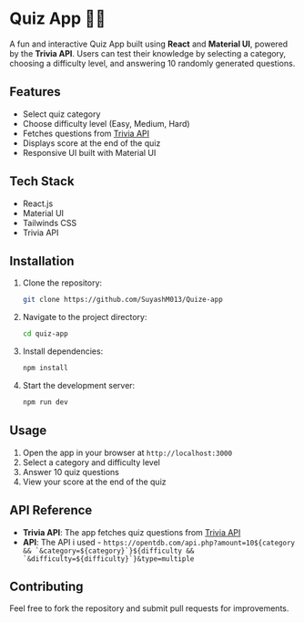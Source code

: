 # Quiz App 🧠🎯

<!-- A React-based Quiz App built using Material UI and Trivia API. Users can select from various categories, choose difficulty levels (Easy, Medium, Hard), and answer 10 questions per quiz session. -->

A fun and interactive Quiz App built using **React** and **Material UI**, powered by the **Trivia API**. Users can test their knowledge by selecting a category, choosing a difficulty level, and answering 10 randomly generated questions.


## Features

- Select quiz category
- Choose difficulty level (Easy, Medium, Hard)
- Fetches questions from [Trivia API](https://the-trivia-api.com/)
- Displays score at the end of the quiz
- Responsive UI built with Material UI

## Tech Stack

- React.js
- Material UI
- Tailwinds CSS
- Trivia API

## Installation

1. Clone the repository:
   ```sh
   git clone https://github.com/SuyashM013/Quize-app
   ```
2. Navigate to the project directory:
   ```sh
   cd quiz-app
   ```
3. Install dependencies:
   ```sh
   npm install
   ```
4. Start the development server:
   ```sh
   npm run dev
   ```

## Usage

1. Open the app in your browser at `http://localhost:3000`
2. Select a category and difficulty level
3. Answer 10 quiz questions
4. View your score at the end of the quiz

## API Reference

- **Trivia API**: The app fetches quiz questions from [Trivia API](https://the-trivia-api.com/)
- **API**: The API i used -  ```
 https://opentdb.com/api.php?amount=10${category && `&category=${category}`}${difficulty && `&difficulty=${difficulty}`}&type=multiple ```

## Contributing

Feel free to fork the repository and submit pull requests for improvements.


